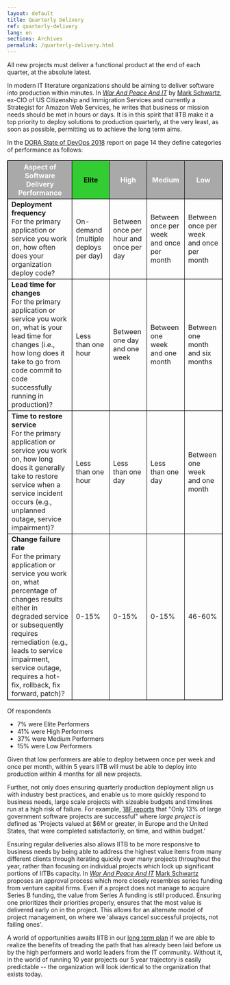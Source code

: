 ```yaml
---
layout: default
title: Quarterly Delivery
ref: quarterly-delivery
lang: en
sections: Archives
permalink: /quarterly-delivery.html
---
```

<!-- markdownlint-disable MD033 -->
<!-- the below cSpell statement says to ignore any text between HTML tags. E.g. it will ignore "th rowspan='2'" in this string: <th rowspan='2'> -->
<!-- cSpell:ignoreRegExp /\<[^\>]+\>/ -->

<style>
table, th, td {
  border: 1px solid black;
}

th {
  background-color: #a9a9a9;
  font-weight: bold;
  color:white;
}
</style>

All new projects must deliver a functional product at the end of each quarter, at the absolute latest.

In modern IT literature organizations should be aiming to deliver software into production within minutes. In [*War And Peace And IT*](https://itrevolution.com/book/war-and-peace-and-it/) by [Mark Schwartz](https://itrevolution.com/faculty/mark-schwartz/), ex-CIO of US Citizenship and Immigration Services and currently a Strategist for Amazon Web Services, he writes that business or mission needs should be met in hours or days.
It is in this spirit that IITB make it a top priority to deploy solutions to production quarterly, at the very least, as soon as possible, permitting us to achieve the long term aims.

In the [DORA State of DevOps 2018](https://services.google.com/fh/files/misc/state-of-devops-2018.pdf) report on page 14 they define categories of performance as follows:

<table>
  <tr>
    <th>Aspect of Software Delivery Performance</th>
    <th style="background-color: #32cd32; font-weight: bold; color:black;">Elite</th>
    <th>High</th>
    <th>Medium</th>
    <th>Low</th>
  </tr>
  <tr>
    <td><b>Deployment frequency</b><br>For the primary application or service you work on, how often does your organization deploy code?</td>
    <td>On-demand (multiple deploys per day)</td>
    <td>Between once per hour and once per day</td>
    <td>Between once per week and once per month</td>
    <td>Between once per week and once per month</td>
  </tr>
  <tr>
    <td><b>Lead time for changes</b><br>For the primary application or service you work on, what is your lead time for changes (i.e., how long does it take to go from code commit to code successfully running in production)?</td>
    <td>Less than one hour</td>
    <td>Between one day and one week</td>
    <td>Between one week and one month</td>
    <td>Between one month and six months</td>
  </tr>
  <tr>
    <td><b>Time to restore service</b><br> For the primary application or service you work on, how long does it generally take to restore service when a service incident occurs (e.g., unplanned outage, service impairment)?</td>
    <td>Less than one hour</td>
    <td>Less than one day</td>
    <td>Less than one day</td>
    <td>Between one week and one month</td>
  </tr>
  <tr>
    <td><b>Change failure rate</b><br>For the primary application or service you work on, what percentage of changes results either in degraded service or subsequently requires remediation (e.g., leads to service impairment, service outage, requires a hot-fix, rollback, fix forward, patch)?</td>
    <td>0-15%</td>
    <td>0-15%</td>
    <td>0-15%</td>
    <td>46-60%</td>
  </tr>
</table>

Of respondents

- 7% were Elite Performers
- 41% were High Performers
- 37% were Medium Performers
- 15% were Low Performers

Given that low performers are able to deploy between once per week and once per month, within 5 years IITB will must be able to deploy into production within 4 months for all new projects.

Further, not only does ensuring quarterly production deployment align us with industry best practices, and enable us to more quickly respond to business needs, large scale projects with sizeable budgets and timelines run at a high risk of failure.
For example, [18F reports](https://github.com/18F/technology-budgeting/blob/master/handbook.md) that "Only 13% of large government software projects are successful" where *large project* is defined as 'Projects valued at $6M or greater, in Europe and the United States, that were completed satisfactorily, on time, and within budget.'

Ensuring regular deliveries also allows IITB to be more responsive to business needs by being able to address the highest value items from many different clients through iterating quickly over many projects throughout the year, rather than focusing on individual projects which lock up significant portions of IITBs capacity.
In [*War And Peace And IT*](https://itrevolution.com/book/war-and-peace-and-it/) [Mark Schwartz](https://itrevolution.com/faculty/mark-schwartz/) proposes an approval process which more closely resembles series funding from venture capital firms. Even if a project does not manage to acquire Series B funding, the value from Series A funding is still produced.
Ensuring one prioritizes their priorities properly, ensures that the most value is delivered early on in the project.
This allows for an alternate model of project management, on where we 'always cancel successful projects, not failing ones'.

A world of opportunities awaits IITB in our [long term plan](./it-picture-long-term.md) if we are able to realize the benefits of treading the path that has already been laid before us by the high performers and world leaders from the IT community.
Without it, in the world of running 10 year projects our 5 year trajectory is easily predictable -- the organization will look identical to the organization that exists today.
